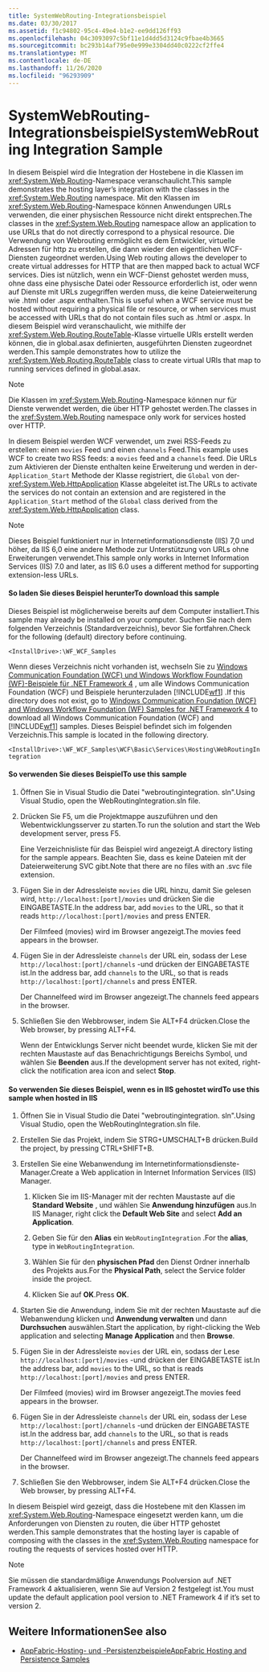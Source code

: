 ```yaml
---
title: SystemWebRouting-Integrationsbeispiel
ms.date: 03/30/2017
ms.assetid: f1c94802-95c4-49e4-b1e2-ee9dd126ff93
ms.openlocfilehash: 04c3093097c5bf11e1d4dd5d3124c9fbae4b3665
ms.sourcegitcommit: bc293b14af795e0e999e3304dd40c0222cf2ffe4
ms.translationtype: MT
ms.contentlocale: de-DE
ms.lasthandoff: 11/26/2020
ms.locfileid: "96293909"
---
```

# <a name="systemwebrouting-integration-sample"></a><span data-ttu-id="bf8da-102">SystemWebRouting-Integrationsbeispiel</span><span class="sxs-lookup"><span data-stu-id="bf8da-102">SystemWebRouting Integration Sample</span></span>

<span data-ttu-id="bf8da-103">In diesem Beispiel wird die Integration der Hostebene in die Klassen im <xref:System.Web.Routing>-Namespace veranschaulicht.</span><span class="sxs-lookup"><span data-stu-id="bf8da-103">This sample demonstrates the hosting layer’s integration with the classes in the <xref:System.Web.Routing> namespace.</span></span> <span data-ttu-id="bf8da-104">Mit den Klassen im <xref:System.Web.Routing>-Namespace können Anwendungen URLs verwenden, die einer physischen Ressource nicht direkt entsprechen.</span><span class="sxs-lookup"><span data-stu-id="bf8da-104">The classes in the <xref:System.Web.Routing> namespace allow an application to use URLs that do not directly correspond to a physical resource.</span></span> <span data-ttu-id="bf8da-105">Die Verwendung von Webrouting ermöglicht es dem Entwickler, virtuelle Adressen für http zu erstellen, die dann wieder den eigentlichen WCF-Diensten zugeordnet werden.</span><span class="sxs-lookup"><span data-stu-id="bf8da-105">Using Web routing allows the developer to create virtual addresses for HTTP that are then mapped back to actual WCF services.</span></span> <span data-ttu-id="bf8da-106">Dies ist nützlich, wenn ein WCF-Dienst gehostet werden muss, ohne dass eine physische Datei oder Ressource erforderlich ist, oder wenn auf Dienste mit URLs zugegriffen werden muss, die keine Dateierweiterung wie .html oder .aspx enthalten.</span><span class="sxs-lookup"><span data-stu-id="bf8da-106">This is useful when a WCF service must be hosted without requiring a physical file or resource, or when services must be accessed with URLs that do not contain files such as .html or .aspx.</span></span> <span data-ttu-id="bf8da-107">In diesem Beispiel wird veranschaulicht, wie mithilfe der <xref:System.Web.Routing.RouteTable>-Klasse virtuelle URIs erstellt werden können, die in global.asax definierten, ausgeführten Diensten zugeordnet werden.</span><span class="sxs-lookup"><span data-stu-id="bf8da-107">This sample demonstrates how to utilize the <xref:System.Web.Routing.RouteTable> class to create virtual URIs that map to running services defined in global.asax.</span></span>

> [!NOTE]
> <span data-ttu-id="bf8da-108">Die Klassen im <xref:System.Web.Routing>-Namespace können nur für Dienste verwendet werden, die über HTTP gehostet werden.</span><span class="sxs-lookup"><span data-stu-id="bf8da-108">The classes in the <xref:System.Web.Routing> namespace only work for services hosted over HTTP.</span></span>  
  
<span data-ttu-id="bf8da-109">In diesem Beispiel werden WCF verwendet, um zwei RSS-Feeds zu erstellen: einen `movies` Feed und einen `channels` Feed.</span><span class="sxs-lookup"><span data-stu-id="bf8da-109">This example uses WCF to create two RSS feeds: a `movies` feed and a `channels` feed.</span></span> <span data-ttu-id="bf8da-110">Die URLs zum Aktivieren der Dienste enthalten keine Erweiterung und werden in der- `Application_Start` Methode der Klasse registriert, die `Global` von der- <xref:System.Web.HttpApplication> Klasse abgeleitet ist.</span><span class="sxs-lookup"><span data-stu-id="bf8da-110">The URLs to activate the services do not contain an extension and are registered in the `Application_Start` method of the `Global` class derived from the <xref:System.Web.HttpApplication> class.</span></span>  
  
> [!NOTE]
> <span data-ttu-id="bf8da-111">Dieses Beispiel funktioniert nur in Internetinformationsdienste (IIS) 7,0 und höher, da IIS 6,0 eine andere Methode zur Unterstützung von URLs ohne Erweiterungen verwendet.</span><span class="sxs-lookup"><span data-stu-id="bf8da-111">This sample only works in Internet Information Services (IIS) 7.0 and later, as IIS 6.0 uses a different method for supporting extension-less URLs.</span></span>  

#### <a name="to-download-this-sample"></a><span data-ttu-id="bf8da-112">So laden Sie dieses Beispiel herunter</span><span class="sxs-lookup"><span data-stu-id="bf8da-112">To download this sample</span></span>
  
<span data-ttu-id="bf8da-113">Dieses Beispiel ist möglicherweise bereits auf dem Computer installiert.</span><span class="sxs-lookup"><span data-stu-id="bf8da-113">This sample may already be installed on your computer.</span></span> <span data-ttu-id="bf8da-114">Suchen Sie nach dem folgenden Verzeichnis (Standardverzeichnis), bevor Sie fortfahren.</span><span class="sxs-lookup"><span data-stu-id="bf8da-114">Check for the following (default) directory before continuing.</span></span>  

`<InstallDrive>:\WF_WCF_Samples`  

 <span data-ttu-id="bf8da-115">Wenn dieses Verzeichnis nicht vorhanden ist, wechseln Sie zu [Windows Communication Foundation (WCF) und Windows Workflow Foundation (WF)-Beispiele für .NET Framework 4](https://www.microsoft.com/download/details.aspx?id=21459) , um alle Windows Communication Foundation (WCF) und Beispiele herunterzuladen [!INCLUDE[wf1](../../../../includes/wf1-md.md)] .</span><span class="sxs-lookup"><span data-stu-id="bf8da-115">If this directory does not exist, go to [Windows Communication Foundation (WCF) and Windows Workflow Foundation (WF) Samples for .NET Framework 4](https://www.microsoft.com/download/details.aspx?id=21459) to download all Windows Communication Foundation (WCF) and [!INCLUDE[wf1](../../../../includes/wf1-md.md)] samples.</span></span> <span data-ttu-id="bf8da-116">Dieses Beispiel befindet sich im folgenden Verzeichnis.</span><span class="sxs-lookup"><span data-stu-id="bf8da-116">This sample is located in the following directory.</span></span>  

`<InstallDrive>:\WF_WCF_Samples\WCF\Basic\Services\Hosting\WebRoutingIntegration`  
  
#### <a name="to-use-this-sample"></a><span data-ttu-id="bf8da-117">So verwenden Sie dieses Beispiel</span><span class="sxs-lookup"><span data-stu-id="bf8da-117">To use this sample</span></span>  
  
1. <span data-ttu-id="bf8da-118">Öffnen Sie in Visual Studio die Datei "webroutingintegration. sln".</span><span class="sxs-lookup"><span data-stu-id="bf8da-118">Using Visual Studio, open the WebRoutingIntegration.sln file.</span></span>  
  
2. <span data-ttu-id="bf8da-119">Drücken Sie F5, um die Projektmappe auszuführen und den Webentwicklungsserver zu starten.</span><span class="sxs-lookup"><span data-stu-id="bf8da-119">To run the solution and start the Web development server, press F5.</span></span>  
  
     <span data-ttu-id="bf8da-120">Eine Verzeichnisliste für das Beispiel wird angezeigt.</span><span class="sxs-lookup"><span data-stu-id="bf8da-120">A directory listing for the sample appears.</span></span> <span data-ttu-id="bf8da-121">Beachten Sie, dass es keine Dateien mit der Dateierweiterung SVC gibt.</span><span class="sxs-lookup"><span data-stu-id="bf8da-121">Note that there are no files with an .svc file extension.</span></span>  
  
3. <span data-ttu-id="bf8da-122">Fügen Sie in der Adressleiste `movies` die URL hinzu, damit Sie gelesen wird, `http://localhost:[port]/movies` und drücken Sie die EINGABETASTE.</span><span class="sxs-lookup"><span data-stu-id="bf8da-122">In the address bar, add `movies` to the URL, so that it reads `http://localhost:[port]/movies` and press ENTER.</span></span>  
  
     <span data-ttu-id="bf8da-123">Der Filmfeed (movies) wird im Browser angezeigt.</span><span class="sxs-lookup"><span data-stu-id="bf8da-123">The movies feed appears in the browser.</span></span>  
  
4. <span data-ttu-id="bf8da-124">Fügen Sie in der Adressleiste `channels` der URL ein, sodass der Lese `http://localhost:[port]/channels` -und drücken der EINGABETASTE ist.</span><span class="sxs-lookup"><span data-stu-id="bf8da-124">In the address bar, add `channels` to the URL, so that is reads `http://localhost:[port]/channels` and press ENTER.</span></span>  
  
     <span data-ttu-id="bf8da-125">Der Channelfeed wird im Browser angezeigt.</span><span class="sxs-lookup"><span data-stu-id="bf8da-125">The channels feed appears in the browser.</span></span>  
  
5. <span data-ttu-id="bf8da-126">Schließen Sie den Webbrowser, indem Sie ALT+F4 drücken.</span><span class="sxs-lookup"><span data-stu-id="bf8da-126">Close the Web browser, by pressing ALT+F4.</span></span>  
  
     <span data-ttu-id="bf8da-127">Wenn der Entwicklungs Server nicht beendet wurde, klicken Sie mit der rechten Maustaste auf das Benachrichtigungs Bereichs Symbol, und wählen Sie **Beenden** aus.</span><span class="sxs-lookup"><span data-stu-id="bf8da-127">If the development server has not exited, right-click the notification area icon and select **Stop**.</span></span>  
  
#### <a name="to-use-this-sample-when-hosted-in-iis"></a><span data-ttu-id="bf8da-128">So verwenden Sie dieses Beispiel, wenn es in IIS gehostet wird</span><span class="sxs-lookup"><span data-stu-id="bf8da-128">To use this sample when hosted in IIS</span></span>  
  
1. <span data-ttu-id="bf8da-129">Öffnen Sie in Visual Studio die Datei "webroutingintegration. sln".</span><span class="sxs-lookup"><span data-stu-id="bf8da-129">Using Visual Studio, open the WebRoutingIntegration.sln file.</span></span>  
  
2. <span data-ttu-id="bf8da-130">Erstellen Sie das Projekt, indem Sie STRG+UMSCHALT+B drücken.</span><span class="sxs-lookup"><span data-stu-id="bf8da-130">Build the project, by pressing CTRL+SHIFT+B.</span></span>  
  
3. <span data-ttu-id="bf8da-131">Erstellen Sie eine Webanwendung im Internetinformationsdienste-Manager.</span><span class="sxs-lookup"><span data-stu-id="bf8da-131">Create a Web application in Internet Information Services (IIS) Manager.</span></span>  
  
    1. <span data-ttu-id="bf8da-132">Klicken Sie im IIS-Manager mit der rechten Maustaste auf die **Standard Website** , und wählen Sie **Anwendung hinzufügen** aus.</span><span class="sxs-lookup"><span data-stu-id="bf8da-132">In IIS Manager, right click the **Default Web Site** and select **Add an Application**.</span></span>  
  
    2. <span data-ttu-id="bf8da-133">Geben Sie für den **Alias** ein `WebRoutingIntegration` .</span><span class="sxs-lookup"><span data-stu-id="bf8da-133">For the **alias**, type in `WebRoutingIntegration`.</span></span>  
  
    3. <span data-ttu-id="bf8da-134">Wählen Sie für den **physischen Pfad** den Dienst Ordner innerhalb des Projekts aus.</span><span class="sxs-lookup"><span data-stu-id="bf8da-134">For the **Physical Path**, select the Service folder inside the project.</span></span>  
  
    4. <span data-ttu-id="bf8da-135">Klicken Sie auf **OK**.</span><span class="sxs-lookup"><span data-stu-id="bf8da-135">Press **OK**.</span></span>  
  
4. <span data-ttu-id="bf8da-136">Starten Sie die Anwendung, indem Sie mit der rechten Maustaste auf die Webanwendung klicken und **Anwendung verwalten** und dann **Durchsuchen** auswählen.</span><span class="sxs-lookup"><span data-stu-id="bf8da-136">Start the application, by right-clicking the Web application and selecting **Manage Application** and then **Browse**.</span></span>  
  
5. <span data-ttu-id="bf8da-137">Fügen Sie in der Adressleiste `movies` der URL ein, sodass der Lese `http://localhost:[port]/movies` -und drücken der EINGABETASTE ist.</span><span class="sxs-lookup"><span data-stu-id="bf8da-137">In the address bar, add `movies` to the URL, so that is reads `http://localhost:[port]/movies` and press ENTER.</span></span>  
  
     <span data-ttu-id="bf8da-138">Der Filmfeed (movies) wird im Browser angezeigt.</span><span class="sxs-lookup"><span data-stu-id="bf8da-138">The movies feed appears in the browser.</span></span>  
  
6. <span data-ttu-id="bf8da-139">Fügen Sie in der Adressleiste `channels` der URL ein, sodass der Lese `http://localhost:[port]/channels` -und drücken der EINGABETASTE ist.</span><span class="sxs-lookup"><span data-stu-id="bf8da-139">In the address bar, add `channels` to the URL, so that is reads `http://localhost:[port]/channels` and press ENTER.</span></span>  
  
     <span data-ttu-id="bf8da-140">Der Channelfeed wird im Browser angezeigt.</span><span class="sxs-lookup"><span data-stu-id="bf8da-140">The channels feed appears in the browser.</span></span>  
  
7. <span data-ttu-id="bf8da-141">Schließen Sie den Webbrowser, indem Sie ALT+F4 drücken.</span><span class="sxs-lookup"><span data-stu-id="bf8da-141">Close the Web browser, by pressing ALT+F4.</span></span>  
  
 <span data-ttu-id="bf8da-142">In diesem Beispiel wird gezeigt, dass die Hostebene mit den Klassen im <xref:System.Web.Routing>-Namespace eingesetzt werden kann, um die Anforderungen von Diensten zu routen, die über HTTP gehostet werden.</span><span class="sxs-lookup"><span data-stu-id="bf8da-142">This sample demonstrates that the hosting layer is capable of composing with the classes in the <xref:System.Web.Routing> namespace for routing the requests of services hosted over HTTP.</span></span>  
  
> [!NOTE]
> <span data-ttu-id="bf8da-143">Sie müssen die standardmäßige Anwendungs Poolversion auf .NET Framework 4 aktualisieren, wenn Sie auf Version 2 festgelegt ist.</span><span class="sxs-lookup"><span data-stu-id="bf8da-143">You must update the default application pool version to .NET Framework 4 if it’s set to version 2.</span></span>  
  
## <a name="see-also"></a><span data-ttu-id="bf8da-144">Weitere Informationen</span><span class="sxs-lookup"><span data-stu-id="bf8da-144">See also</span></span>

- <span data-ttu-id="bf8da-145">[AppFabric-Hosting- und -Persistenzbeispiele](/previous-versions/appfabric/ff383418(v=azure.10))</span><span class="sxs-lookup"><span data-stu-id="bf8da-145">[AppFabric Hosting and Persistence Samples](/previous-versions/appfabric/ff383418(v=azure.10))</span></span>
